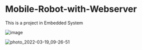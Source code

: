 # Mobile-Robot-with-Webserver
This is a project in Embedded System

![image](https://user-images.githubusercontent.com/80930272/160270373-8bfffed4-2ea6-4bb4-9a8e-3ee5b6c4ea0c.png)

![photo_2022-03-19_09-26-51](https://user-images.githubusercontent.com/80930272/160270292-cd7307a1-1fc3-4dc4-8568-81e2c319ab76.jpg)
